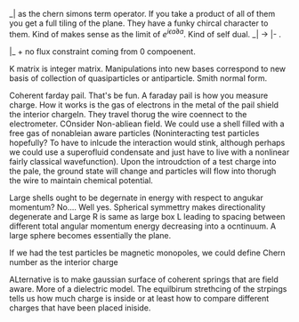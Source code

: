 \_\| as the chern simons term operator. If you take a product of all of
them you get a full tiling of the plane. They have a funky chircal
character to them. Kind of makes sense as the limit of
$e^{i\epsilon a\partial a}$. Kind of self dual. \_\| -\> \|- .

\|\_ + no flux constraint coming from 0 compoenent.

K matrix is integer matrix. Manipulations into new bases correspond to
new basis of collection of quasiparticles or antiparticle. Smith normal
form.

Coherent farday pail. That's be fun. A faraday pail is how you measure
charge. How it works is the gas of electrons in the metal of the pail
shield the interior chargeIn. They travel thorug the wire coennect to
the electrometer. COnsider Non-abliean field. We could use a shell
filled with a free gas of nonableian aware particles (Noninteracting
test particles hopefully? To have to inlcude the interaction would
stink, although perhaps we could use a superofluid condensate and just
have to live with a nonlinear fairly classical wavefunction). Upon the
introudction of a test charge into the pale, the ground state will
change and particles will flow into thorugh the wire to maintain
chemical potential.

Large shells ought to be degernate in energy with respect to angukar
momentum? No\.... Well yes. Spherical symmettry makes directionality
degenerate and Large R is same as large box L leading to spacing between
different total angular momentum energy decreasing into a ocntinuum. A
large sphere becomes essentially the plane.

If we had the test particles be magnetic monopoles, we could define
Chern number as the interior charge

ALternative is to make gaussian surface of coherent springs that are
field aware. More of a dielectric model. The equilbirum strethcing of
the strpings tells us how much charge is inside or at least how to
compare different charges that have been placed iniside.
